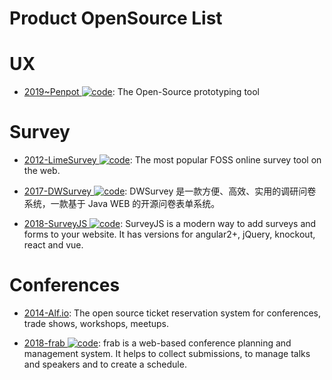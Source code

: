 # Product OpenSource List

# UX

- [2019~Penpot ![code](https://ng-tech.icu/assets/code.svg)](https://github.com/penpot/penpot): The Open-Source prototyping tool

# Survey

- [2012-LimeSurvey ![code](https://ng-tech.icu/assets/code.svg)](https://github.com/LimeSurvey/LimeSurvey): The most popular FOSS online survey tool on the web.

- [2017-DWSurvey ![code](https://ng-tech.icu/assets/code.svg)](https://github.com/wkeyuan/DWSurvey): DWSurvey 是一款方便、高效、实用的调研问卷系统，一款基于 Java WEB 的开源问卷表单系统。

- [2018-SurveyJS ![code](https://ng-tech.icu/assets/code.svg)](https://github.com/surveyjs/survey-library): SurveyJS is a modern way to add surveys and forms to your website. It has versions for angular2+, jQuery, knockout, react and vue.

# Conferences

- [2014-Alf.io](https://github.com/alfio-event/alf.io): The open source ticket reservation system for conferences, trade shows, workshops, meetups.

- [2018-frab ![code](https://ng-tech.icu/assets/code.svg)](https://github.com/frab/frab): frab is a web-based conference planning and management system. It helps to collect submissions, to manage talks and speakers and to create a schedule.
